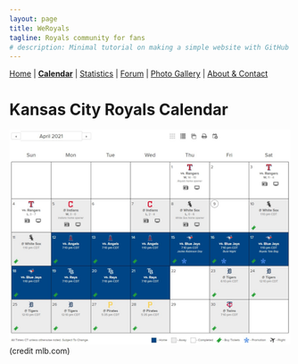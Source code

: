 ```yaml
---
layout: page
title: WeRoyals
tagline: Royals community for fans
# description: Minimal tutorial on making a simple website with GitHub Pages
---
```


[Home](/index.md) | [**Calendar**](/calendar.md) | [Statistics](/statistics.md) | [Forum](/forum.md) | [Photo Gallery](/photos.md) | [About & Contact](/about_contact.md)


# Kansas City Royals Calendar
![calendar](/images/calendar.jpg)
(credit mlb.com)